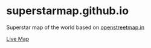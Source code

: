 # superstarmap.github.io
Superstar map of the world based on [openstreetmap.in](https://github.com/geohacker/openstreetmap.in)

[Live Map](superstarmap.github.io)
